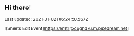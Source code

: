 ## Hi there!

Last updated: 2021-01-02T06:24:50.567Z

![Sheets Edit Event][https://en1t1jt2c6ghd7u.m.pipedream.net]
